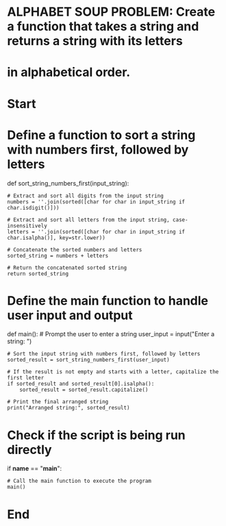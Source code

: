 # ALPHABET SOUP PROBLEM: Create a function that takes a string and returns a string with its letters
# in alphabetical order.

# Start    
    
# Define a function to sort a string with numbers first, followed by letters
def sort_string_numbers_first(input_string):
    
    # Extract and sort all digits from the input string
    numbers = ''.join(sorted([char for char in input_string if char.isdigit()]))
    
    # Extract and sort all letters from the input string, case-insensitively
    letters = ''.join(sorted([char for char in input_string if char.isalpha()], key=str.lower))
    
    # Concatenate the sorted numbers and letters
    sorted_string = numbers + letters
    
    # Return the concatenated sorted string
    return sorted_string

# Define the main function to handle user input and output
def main():
    # Prompt the user to enter a string
    user_input = input("Enter a string: ")
    
    # Sort the input string with numbers first, followed by letters
    sorted_result = sort_string_numbers_first(user_input)
    
    # If the result is not empty and starts with a letter, capitalize the first letter
    if sorted_result and sorted_result[0].isalpha():
        sorted_result = sorted_result.capitalize()
        
    # Print the final arranged string
    print("Arranged string:", sorted_result)

# Check if the script is being run directly
if __name__ == "__main__":
    
    # Call the main function to execute the program
    main()

# End
